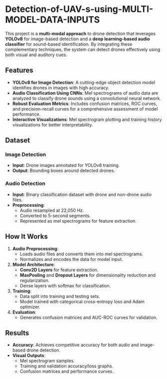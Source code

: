 ﻿# Detection-of-UAV-s-using-MULTI-MODEL-DATA-INPUTS



This project is a **multi-modal approach** to drone detection that leverages **YOLOv8** for image-based detection and a **deep learning-based audio classifier** for sound-based identification. By integrating these complementary techniques, the system can detect drones effectively using both visual and auditory cues.

## Features

- **YOLOv8 for Image Detection**: A cutting-edge object detection model identifies drones in images with high accuracy.
- **Audio Classification Using CNNs**: Mel spectrograms of audio data are analyzed to classify drone sounds using a convolutional neural network.
- **Robust Evaluation Metrics**: Includes confusion matrices, ROC curves, and precision-recall curves for a comprehensive assessment of model performance.
- **Interactive Visualizations**: Mel spectrogram plotting and training history visualizations for better interpretability.

## Dataset

### Image Detection
- **Input**: Drone images annotated for YOLOv8 training.
- **Output**: Bounding boxes around detected drones.

### Audio Detection
- **Input**: Binary classification dataset with drone and non-drone audio files.
- **Preprocessing**: 
  - Audio resampled at 22,050 Hz.
  - Converted to 5-second segments.
  - Represented as mel spectrograms for feature extraction.

## How It Works

1. **Audio Preprocessing**: 
   - Loads audio files and converts them into mel spectrograms.
   - Normalizes and encodes the data for model input.
2. **Model Architecture**:
   - **Conv2D Layers** for feature extraction.
   - **MaxPooling** and **Dropout Layers** for dimensionality reduction and regularization.
   - Dense layers with softmax for classification.
3. **Training**:
   - Data split into training and testing sets.
   - Model trained with categorical cross-entropy loss and Adam optimizer.
4. **Evaluation**:
   - Generates confusion matrices and AUC-ROC curves for validation.

## Results

- **Accuracy**: Achieves competitive accuracy for both audio and image-based drone detection.
- **Visual Outputs**:
  - Mel spectrogram samples.
  - Training and validation accuracy/loss graphs.
  - Confusion matrices and performance curves.



